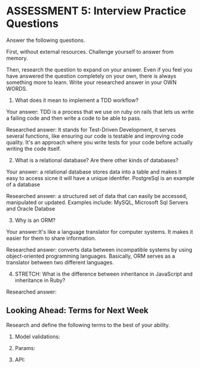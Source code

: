 # ASSESSMENT 5: Interview Practice Questions

Answer the following questions.

First, without external resources. Challenge yourself to answer from memory.

Then, research the question to expand on your answer. Even if you feel you have answered the question completely on your own, there is always something more to learn. Write your researched answer in your OWN WORDS.

1. What does it mean to implement a TDD workflow?

Your answer: TDD is a process that we use on ruby on rails that lets us write a failing code and then write a code to be able to pass.

Researched answer: It stands for Test-Driven Development, it serves several functions, like ensuring our code is testable and improving code quality. It's an approach where you write tests for your code before actually writing the code itself.

2. What is a relational database? Are there other kinds of databases?

Your answer: a relational database stores data into a table and makes it easy to access sicne it will have a unique identifer. PostgreSql is an example of a database

Researched answer: a structured set of data that can easily be accessed, manipulated or updated.
Examples include: MySQL, Microsoft Sql Servers and Oracle Databse

3. Why is an ORM?

Your answer:It's like a language translator for computer systems. It makes it easier for them to share information.

Researched answer: converts data between incompatible systems by using object-oriented programming languages. Basically, ORM serves as a translator between two different languages.

4. STRETCH: What is the difference between inheritance in JavaScript and inheritance in Ruby?

Researched answer:

## Looking Ahead: Terms for Next Week

Research and define the following terms to the best of your ability.

1. Model validations:

2. Params:

3. API:
